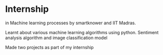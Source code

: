 # Internship 
in Machine learning processes by smartknower and IIT Madras. 


Learnt about various machine learning algorithms using python.
Sentiment analysis algorithm and image classification model

Made two projects as part of my internship
